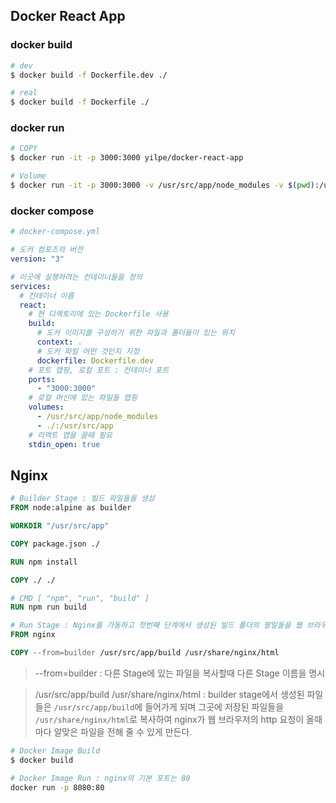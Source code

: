 ## Docker React App

### docker build

```bash
# dev
$ docker build -f Dockerfile.dev ./

# real
$ docker build -f Dockerfile ./
```

### docker run

```bash
# COPY
$ docker run -it -p 3000:3000 yilpe/docker-react-app

# Volume
$ docker run -it -p 3000:3000 -v /usr/src/app/node_modules -v $(pwd):/usr/src/app yilpe/docker-react-app
```

### docker compose

```yml
# docker-compose.yml

# 도커 컴포즈의 버전
version: "3"

# 이곳에 실행하려는 컨테이너들을 정의
services:
  # 컨테이너 이름
  react:
    # 현 디렉토리에 있는 Dockerfile 사용
    build:
      # 도커 이미지를 구성하기 위한 파일과 폴더들이 있는 위치
      context: .
      # 도커 파일 어떤 것인지 지정
      dockerfile: Dockerfile.dev
    # 포트 맵핑, 로컬 포트 : 컨테이너 포트
    ports:
      - "3000:3000"
    # 로컬 머신에 있는 파일들 맵핑
    volumes:
      - /usr/src/app/node_modules
      - ./:/usr/src/app
    # 리액트 앱을 끌때 필요
    stdin_open: true
```

## Nginx

```dockerfile
# Builder Stage : 빌드 파일들을 생성
FROM node:alpine as builder

WORKDIR "/usr/src/app"

COPY package.json ./

RUN npm install

COPY ./ ./

# CMD [ "npm", "run", "build" ]
RUN npm run build

# Run Stage : Nginx를 가동하고 첫번째 단계에서 생성된 빌드 폴더의 팔일들을 웹 브라우저의 요청에 따라 제공
FROM nginx

COPY --from=builder /usr/src/app/build /usr/share/nginx/html
```

> --from=builder : 다른 Stage에 있는 파일을 복사할때 다른 Stage 이름을 명시

> /usr/src/app/build /usr/share/nginx/html : builder stage에서 생성된 파일들은 `/usr/src/app/build`에 들어가게 되며 그곳에 저장된 파일들을 `/usr/share/nginx/html`로 복사하여 nginx가 웹 브라우저의 http 요청이 올때 마다 알맞은 파일을 전해 줄 수 있게 만든다.

```bash
# Docker Image Build
$ docker build

# Docker Image Run : nginx의 기본 포트는 80
docker run -p 8080:80
```

